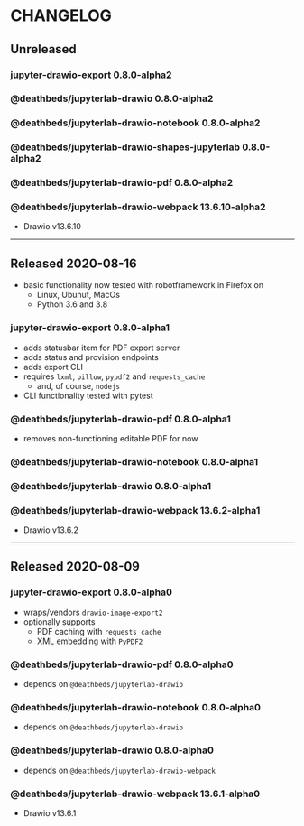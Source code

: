 # CHANGELOG

## Unreleased

### jupyter-drawio-export 0.8.0-alpha2

### @deathbeds/jupyterlab-drawio 0.8.0-alpha2

### @deathbeds/jupyterlab-drawio-notebook 0.8.0-alpha2

### @deathbeds/jupyterlab-drawio-shapes-jupyterlab 0.8.0-alpha2

### @deathbeds/jupyterlab-drawio-pdf 0.8.0-alpha2

### @deathbeds/jupyterlab-drawio-webpack 13.6.10-alpha2

- Drawio v13.6.10

---

## Released 2020-08-16

- basic functionality now tested with robotframework in Firefox on
  - Linux, Ubunut, MacOs
  - Python 3.6 and 3.8

### jupyter-drawio-export 0.8.0-alpha1

- adds statusbar item for PDF export server
- adds status and provision endpoints
- adds export CLI
- requires `lxml`, `pillow`, `pypdf2` and `requests_cache`
  - and, of course, `nodejs`
- CLI functionality tested with pytest

### @deathbeds/jupyterlab-drawio-pdf 0.8.0-alpha1

- removes non-functioning editable PDF for now

### @deathbeds/jupyterlab-drawio-notebook 0.8.0-alpha1

### @deathbeds/jupyterlab-drawio 0.8.0-alpha1

### @deathbeds/jupyterlab-drawio-webpack 13.6.2-alpha1

- Drawio v13.6.2

---

## Released 2020-08-09

### jupyter-drawio-export 0.8.0-alpha0

- wraps/vendors `drawio-image-export2`
- optionally supports
  - PDF caching with `requests_cache`
  - XML embedding with `PyPDF2`

### @deathbeds/jupyterlab-drawio-pdf 0.8.0-alpha0

- depends on `@deathbeds/jupyterlab-drawio`

### @deathbeds/jupyterlab-drawio-notebook 0.8.0-alpha0

- depends on `@deathbeds/jupyterlab-drawio`

### @deathbeds/jupyterlab-drawio 0.8.0-alpha0

- depends on `@deathbeds/jupyterlab-drawio-webpack`

### @deathbeds/jupyterlab-drawio-webpack 13.6.1-alpha0

- Drawio v13.6.1
